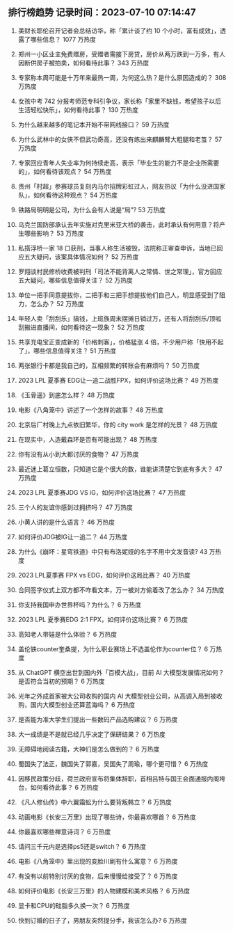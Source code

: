 
## 排行榜趋势 记录时间：2023-07-10 07:14:47
  
  1. 美财长耶伦召开记者会总结访华，称「累计谈了约 10 个小时，富有成效」，透露了哪些信息？ 1077 万热度
    
  2. 郑州一小区业主免费赠房，受赠者需接下房贷，房价从两万跌到一万多，有人因断供房子被拍卖，如何看待此事？ 343 万热度
    
  3. 专家称本周可能是十万年来最热一周，为何这么热？是什么原因造成的？ 308 万热度
    
  4. 女孩中考 742 分报考师范专科引争议，家长称「家里不缺钱，希望孩子以后生活轻松快乐」，如何看待此事？ 130 万热度
    
  5. 为什么越来越多的笔记本开始不带网线接口？ 59 万热度
    
  6. 为什么武林中的女侠不但武功奇高，还没有练出来麒麟臂大粗腿和老茧？ 57 万热度
    
  7. 专家回应青年人失业率为何持续走高，表示「毕业生的能力不是企业所需要的」，如何看待该观点？ 54 万热度
    
  8. 贵州「村超」参赛球员复刻内马尔招牌彩虹过人，网友热议「为什么没进国家队」，如何看待这种观点？ 54 万热度
    
  9. 铁路局明明是公司，为什么会有人说是“局”? 53 万热度
    
  10. 乌克兰国防部承认去年实施对克里米亚大桥的袭击，此时承认有何用意？将产生哪些影响？ 53 万热度
    
  11. 私搭浮桥一家 18 口获刑，当事人称生活被毁，法院称正审查申诉，当地已回应五大疑问，该案具体情况如何？ 52 万热度
    
  12. 罗翔谈村民修桥收费被判刑「司法不能背离人之常情、世之常理」，官方回应五大疑问，哪些信息值得关注？ 52 万热度
    
  13. 单位一把手同意提拔你，二把手和三把手想提拔他们自己人，明显感受到了阻力，怎么办？ 52 万热度
    
  14. 年轻人卖「刮刮乐」搞钱，上班族周末摆摊日销过万，还有人将刮刮乐/顶呱刮搬进直播间，如何看待这一现象？ 52 万热度
    
  15. 共享充电宝正变成新的「价格刺客」，价格猛涨 4 倍，不少用户称「快用不起了」，哪些信息值得关注？ 51 万热度
    
  16. 两张银行卡都是我自己的，互相频繁的转账会有麻烦吗？ 50 万热度
    
  17. 2023 LPL 夏季赛 EDG让一追二战胜FPX，如何评价这场比赛？ 49 万热度
    
  18. 《玉骨遥》到底怎么样？ 48 万热度
    
  19. 电影《八角笼中》讲述了一个怎样的故事？ 48 万热度
    
  20. 北京后厂村晚上九点依旧繁华，你的 city work 是怎样的光景？ 48 万热度
    
  21. 在现实中，人造戴森环是否有可能出现？ 48 万热度
    
  22. 你有没有从小到大都讨厌的食物？ 47 万热度
    
  23. 最近迷上葛立恒数，只知道它是个很大的数，谁能讲清楚它到底有多大？ 47 万热度
    
  24. 2023 LPL 夏季赛JDG VS iG，如何评价这场比赛？ 47 万热度
    
  25. 三个人的友谊你感到过拥挤吗？ 47 万热度
    
  26. 小黄人讲的是什么语言？ 46 万热度
    
  27. 如何评价JDG被IG让一追二？ 44 万热度
    
  28. 为什么《崩坏：星穹铁道》中只有布洛妮娅的名字不用中文发音读? 43 万热度
    
  29. 2023 LPL夏季赛 FPX vs EDG，如何评价这局比赛？ 40 万热度
    
  30. 合同签字仪式上双方都不咋看文本，万一被对方偷着改了怎么办？ 34 万热度
    
  31. 你支持我国申办世界杯吗？为什么？ 6 万热度
    
  32. 2023 LPL 夏季赛EDG 2:1 FPX，如何评价这场比赛？ 6 万热度
    
  33. 高知老人带娃是什么体验？ 6 万热度
    
  34. 盖伦铁counter奎桑提，为什么职业赛场上不选盖伦作为counter位？ 6 万热度
    
  35. 从 ChatGPT 横空出世到国内外「百模大战」，目前 AI 大模型发展情况如何？是否符合当初的预期？ 6 万热度
    
  36. 光年之外成首家被大公司收购的国内 AI 大模型创业公司，从高调入局到被收购，国内大模型创业还算蓝海吗？ 6 万热度
    
  37. 是否能为准大学生们提出一些数码产品选购建议？ 6 万热度
    
  38. 大一成绩是不是就已经几乎决定了保研结果？ 6 万热度
    
  39. 无障碍地阅读古籍，大神们是怎么做到的？ 6 万热度
    
  40. 蜀国失了法正，魏国失了郭嘉，吴国失了周瑜，哪个更可惜？ 6 万热度
    
  41. 因移民政策分歧，荷兰政府宣布将集体辞职，首相吕特与国王会面通报内阁垮台，如何看待此事？ 6 万热度
    
  42. 《凡人修仙传》中六翼霜蚣为什么要背叛韩立？ 6 万热度
    
  43. 动画电影《长安三万里》出现了哪些诗，你最喜欢哪首？ 6 万热度
    
  44. 你最喜欢哪些禅意诗词？ 6 万热度
    
  45. 请问三千元内是选择ps5还是switch？ 6 万热度
    
  46. 电影《八角笼中》里出现的变脸川剧有什么寓意？ 6 万热度
    
  47. 有没有以前特别讨厌的食物，后来慢慢给接受了？ 6 万热度
    
  48. 如何评价电影《长安三万里》的人物建模和美术风格？ 6 万热度
    
  49. 显卡和CPU的硅脂多久换一次？ 6 万热度
    
  50. 快到订婚的日子了，男朋友突然提分手，我该怎么办? 6 万热度
    